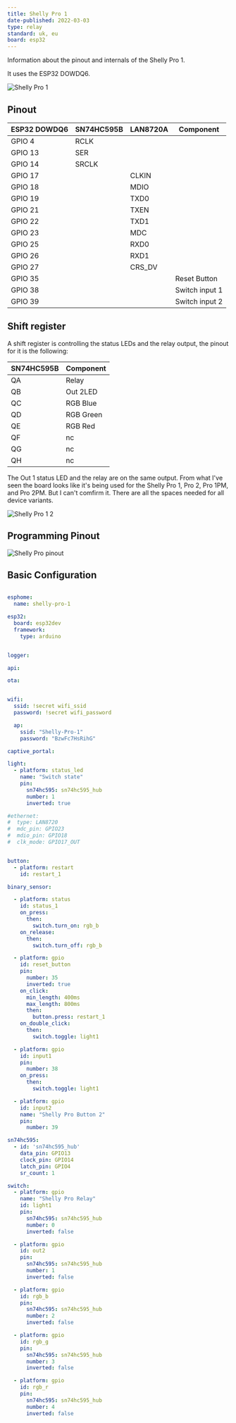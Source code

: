 ```yaml
---
title: Shelly Pro 1
date-published: 2022-03-03
type: relay
standard: uk, eu
board: esp32
---
```


Information about the pinout and internals of the Shelly Pro 1.

It uses the ESP32 DOWDQ6.

![Shelly Pro 1](https://user-images.githubusercontent.com/38843794/156604231-d2eca7b7-fd61-4845-bf83-a8d0047a6793.png)

## Pinout

ESP32 DOWDQ6| SN74HC595B | LAN8720A | Component
------------|------------|----------|----------
GPIO 4      |RCLK        |          |
GPIO 13     |SER         |          |
GPIO 14     |SRCLK       |          |
GPIO 17     |            |CLKIN     |
GPIO 18     |            |MDIO      |
GPIO 19     |            |TXD0      |
GPIO 21     |            |TXEN      |
GPIO 22     |            |TXD1      |
GPIO 23     |            |MDC       |
GPIO 25     |            |RXD0      |
GPIO 26     |            |RXD1      |
GPIO 27     |            |CRS_DV    |
GPIO 35     |            |          |Reset Button
GPIO 38     |            |          |Switch input 1
GPIO 39     |            |          |Switch input 2

## Shift register

A shift register is controlling the status LEDs and the relay output, the pinout for it is the following:

SN74HC595B| Component
----------|----------
QA        |Relay
QB        |Out 2LED
QC        |RGB Blue
QD        |RGB Green
QE        |RGB Red
QF        |nc
QG        |nc
QH        |nc

The Out 1 status LED and the relay are on the same output. From what I've seen the board looks like it's being used for the Shelly Pro 1, Pro 2, Pro 1PM, and Pro 2PM. But I can't comfirm it.
There are all the spaces needed for all device variants.

![Shelly Pro 1 2](https://user-images.githubusercontent.com/38843794/156607379-c914f5e8-fbc2-407e-b529-71da5f173b7a.png)

## Programming Pinout

![Shelly Pro pinout](https://user-images.githubusercontent.com/38843794/156607973-259d2b27-976c-4b71-9198-ec737f6e95fb.png)

## Basic Configuration

```yaml

esphome:
  name: shelly-pro-1

esp32:
  board: esp32dev
  framework:
    type: arduino


logger:

api:

ota:


wifi:
  ssid: !secret wifi_ssid
  password: !secret wifi_password

  ap:
    ssid: "Shelly-Pro-1"
    password: "BzwFc7HsRihG"

captive_portal:

light:
  - platform: status_led
    name: "Switch state"
    pin:
      sn74hc595: sn74hc595_hub
      number: 1
      inverted: true

#ethernet:
#  type: LAN8720
#  mdc_pin: GPIO23
#  mdio_pin: GPIO18
#  clk_mode: GPIO17_OUT


button:
  - platform: restart
    id: restart_1

binary_sensor:

  - platform: status
    id: status_1
    on_press:
      then:
        switch.turn_on: rgb_b
    on_release:
      then:
        switch.turn_off: rgb_b

  - platform: gpio
    id: reset_button
    pin:
      number: 35
      inverted: true
    on_click:
      min_length: 400ms
      max_length: 800ms
      then:
        button.press: restart_1
    on_double_click:
      then:
        switch.toggle: light1

  - platform: gpio
    id: input1
    pin:
      number: 38
    on_press:
      then:
        switch.toggle: light1

  - platform: gpio
    id: input2
    name: "Shelly Pro Button 2"
    pin:
      number: 39

sn74hc595:
  - id: 'sn74hc595_hub'
    data_pin: GPIO13
    clock_pin: GPIO14
    latch_pin: GPIO4
    sr_count: 1

switch:
  - platform: gpio
    name: "Shelly Pro Relay"
    id: light1
    pin:
      sn74hc595: sn74hc595_hub
      number: 0
      inverted: false

  - platform: gpio
    id: out2
    pin:
      sn74hc595: sn74hc595_hub
      number: 1
      inverted: false

  - platform: gpio
    id: rgb_b
    pin:
      sn74hc595: sn74hc595_hub
      number: 2
      inverted: false

  - platform: gpio
    id: rgb_g
    pin:
      sn74hc595: sn74hc595_hub
      number: 3
      inverted: false

  - platform: gpio
    id: rgb_r
    pin:
      sn74hc595: sn74hc595_hub
      number: 4
      inverted: false
```
